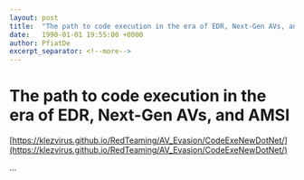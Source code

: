 ```yaml
---
layout: post
title:  "The path to code execution in the era of EDR, Next-Gen AVs, and AMSI"
date:   1990-01-01 19:55:00 +0000
author: PfiatDe
excerpt_separator: <!--more-->
---
```


# The path to code execution in the era of EDR, Next-Gen AVs, and AMSI
[https://klezvirus.github.io/RedTeaming/AV_Evasion/CodeExeNewDotNet/](https://klezvirus.github.io/RedTeaming/AV_Evasion/CodeExeNewDotNet/)

...
<!--more-->
